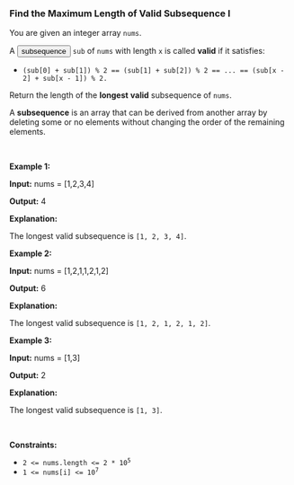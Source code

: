 
<h3>Find the Maximum Length of Valid Subsequence I</h3>
<div>You are given an integer array <code>nums</code>.
<p>A <span class="cursor-pointer relative text-dark-blue-s text-sm" data-keyword="subsequence-array"><button aria-controls="radix-:rs:" aria-expanded="false" aria-haspopup="dialog" class="" data-state="closed" type="button">subsequence</button></span> <code>sub</code> of <code>nums</code> with length <code>x</code> is called <strong>valid</strong> if it satisfies:</p>
<ul>
<li><code>(sub[0] + sub[1]) % 2 == (sub[1] + sub[2]) % 2 == ... == (sub[x - 2] + sub[x - 1]) % 2.</code></li>
</ul>
<p>Return the length of the <strong>longest</strong> <strong>valid</strong> subsequence of <code>nums</code>.</p>
<p>A <strong>subsequence</strong> is an array that can be derived from another array by deleting some or no elements without changing the order of the remaining elements.</p>
<p> </p>
<p><strong>Example 1:</strong></p>
<div class="example-block">
<p><strong>Input:</strong> <span class="example-io">nums = [1,2,3,4]</span></p>
<p><strong>Output:</strong> <span class="example-io">4</span></p>
<p><strong>Explanation:</strong></p>
<p>The longest valid subsequence is <code>[1, 2, 3, 4]</code>.</p>
</div>
<p><strong>Example 2:</strong></p>
<div class="example-block">
<p><strong>Input:</strong> <span class="example-io">nums = [1,2,1,1,2,1,2]</span></p>
<p><strong>Output:</strong> 6</p>
<p><strong>Explanation:</strong></p>
<p>The longest valid subsequence is <code>[1, 2, 1, 2, 1, 2]</code>.</p>
</div>
<p><strong>Example 3:</strong></p>
<div class="example-block">
<p><strong>Input:</strong> <span class="example-io">nums = [1,3]</span></p>
<p><strong>Output:</strong> <span class="example-io">2</span></p>
<p><strong>Explanation:</strong></p>
<p>The longest valid subsequence is <code>[1, 3]</code>.</p>
</div>
<p> </p>
<p><strong>Constraints:</strong></p>
<ul>
<li><code>2 &lt;= nums.length &lt;= 2 * 10<sup>5</sup></code></li>
<li><code>1 &lt;= nums[i] &lt;= 10<sup>7</sup></code></li>
</ul>
</div>
